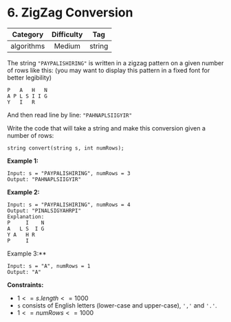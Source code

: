 # 6. ZigZag Conversion

|Category|Difficulty|Tag|
|:-:|:-:|:-:|
|algorithms|Medium|string|

The string `"PAYPALISHIRING"` is written in a zigzag pattern on a given number of rows like this: (you may want to display this pattern in a fixed font for better legibility)

``` text
P   A   H   N
A P L S I I G
Y   I   R
```

And then read line by line: `"PAHNAPLSIIGYIR"`

Write the code that will take a string and make this conversion given a number of rows:

``` golang
string convert(string s, int numRows);
 ```

**Example 1:**

``` text
Input: s = "PAYPALISHIRING", numRows = 3
Output: "PAHNAPLSIIGYIR"
```

**Example 2:**

``` text
Input: s = "PAYPALISHIRING", numRows = 4
Output: "PINALSIGYAHRPI"
Explanation:
P     I    N
A   L S  I G
Y A   H R
P     I
```

Example 3:**

``` text
Input: s = "A", numRows = 1
Output: "A"
```

**Constraints:**

+ $1 <= s.length <= 1000$
+ `s` consists of English letters (lower-case and upper-case), `','` and `'.'`.
+ $1 <= numRows <= 1000$

